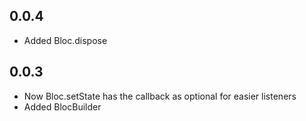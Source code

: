 ## 0.0.4
* Added Bloc.dispose  
## 0.0.3
* Now Bloc.setState has the callback as optional for easier listeners
* Added BlocBuilder